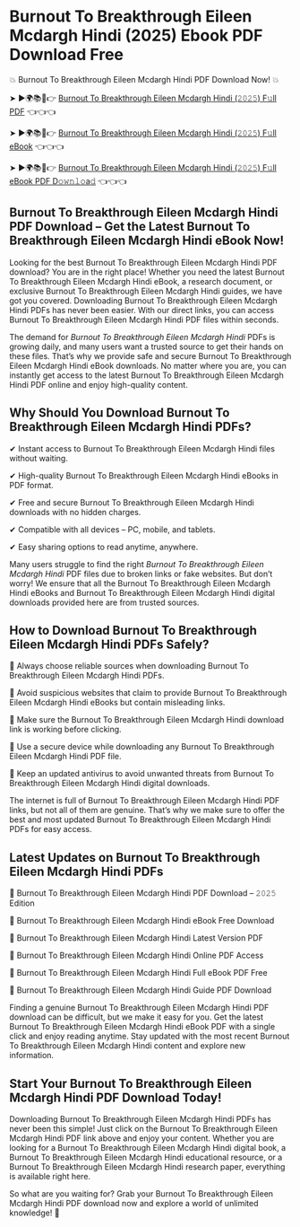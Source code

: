 # Burnout To Breakthrough Eileen Mcdargh Hindi (2025) Ebook PDF Download Free

💥 Burnout To Breakthrough Eileen Mcdargh Hindi PDF Download Now! 💥

➤ ►🌍📚📱👉 [Burnout To Breakthrough Eileen Mcdargh Hindi (𝟸𝟶𝟸𝟻) F𝚞ll PDF](https://getpdf.xyz/burnout-to-breakthrough-eileen-mcdargh-hindi) 👈👈👈


➤ ►🌍📚📱👉 [Burnout To Breakthrough Eileen Mcdargh Hindi (𝟸𝟶𝟸𝟻) F𝚞ll eBook](https://getpdf.xyz/burnout-to-breakthrough-eileen-mcdargh-hindi) 👈👈👈


➤ ►🌍📚📱👉 [Burnout To Breakthrough Eileen Mcdargh Hindi (𝟸𝟶𝟸𝟻) F𝚞ll eBook PDF D𝚘𝚠𝚗𝚕𝚘a𝚍](https://getpdf.xyz/burnout-to-breakthrough-eileen-mcdargh-hindi) 👈👈👈


## Burnout To Breakthrough Eileen Mcdargh Hindi PDF Download – Get the Latest Burnout To Breakthrough Eileen Mcdargh Hindi eBook Now!

Looking for the best Burnout To Breakthrough Eileen Mcdargh Hindi PDF download? You are in the right place! Whether you need the latest Burnout To Breakthrough Eileen Mcdargh Hindi eBook, a research document, or exclusive Burnout To Breakthrough Eileen Mcdargh Hindi guides, we have got you covered. Downloading Burnout To Breakthrough Eileen Mcdargh Hindi PDFs has never been easier. With our direct links, you can access Burnout To Breakthrough Eileen Mcdargh Hindi PDF files within seconds.

The demand for *Burnout To Breakthrough Eileen Mcdargh Hindi* PDFs is growing daily, and many users want a trusted source to get their hands on these files. That’s why we provide safe and secure Burnout To Breakthrough Eileen Mcdargh Hindi eBook downloads. No matter where you are, you can instantly get access to the latest Burnout To Breakthrough Eileen Mcdargh Hindi PDF online and enjoy high-quality content.

## Why Should You Download Burnout To Breakthrough Eileen Mcdargh Hindi PDFs?

✔ Instant access to Burnout To Breakthrough Eileen Mcdargh Hindi files without waiting.

✔ High-quality Burnout To Breakthrough Eileen Mcdargh Hindi eBooks in PDF format.

✔ Free and secure Burnout To Breakthrough Eileen Mcdargh Hindi downloads with no hidden charges.

✔ Compatible with all devices – PC, mobile, and tablets.

✔ Easy sharing options to read anytime, anywhere.

Many users struggle to find the right *Burnout To Breakthrough Eileen Mcdargh Hindi* PDF files due to broken links or fake websites. But don’t worry! We ensure that all the Burnout To Breakthrough Eileen Mcdargh Hindi eBooks and Burnout To Breakthrough Eileen Mcdargh Hindi digital downloads provided here are from trusted sources.

## How to Download Burnout To Breakthrough Eileen Mcdargh Hindi PDFs Safely?

📌 Always choose reliable sources when downloading Burnout To Breakthrough Eileen Mcdargh Hindi PDFs.

📌 Avoid suspicious websites that claim to provide Burnout To Breakthrough Eileen Mcdargh Hindi eBooks but contain misleading links.

📌 Make sure the Burnout To Breakthrough Eileen Mcdargh Hindi download link is working before clicking.

📌 Use a secure device while downloading any Burnout To Breakthrough Eileen Mcdargh Hindi PDF file.

📌 Keep an updated antivirus to avoid unwanted threats from Burnout To Breakthrough Eileen Mcdargh Hindi digital downloads.

The internet is full of Burnout To Breakthrough Eileen Mcdargh Hindi PDF links, but not all of them are genuine. That’s why we make sure to offer the best and most updated Burnout To Breakthrough Eileen Mcdargh Hindi PDFs for easy access.

## Latest Updates on Burnout To Breakthrough Eileen Mcdargh Hindi PDFs

🔹 Burnout To Breakthrough Eileen Mcdargh Hindi PDF Download – 𝟸𝟶𝟸𝟻 Edition

🔹 Burnout To Breakthrough Eileen Mcdargh Hindi eBook Free Download

🔹 Burnout To Breakthrough Eileen Mcdargh Hindi Latest Version PDF

🔹 Burnout To Breakthrough Eileen Mcdargh Hindi Online PDF Access

🔹 Burnout To Breakthrough Eileen Mcdargh Hindi Full eBook PDF Free

🔹 Burnout To Breakthrough Eileen Mcdargh Hindi Guide PDF Download

Finding a genuine Burnout To Breakthrough Eileen Mcdargh Hindi PDF download can be difficult, but we make it easy for you. Get the latest Burnout To Breakthrough Eileen Mcdargh Hindi eBook PDF with a single click and enjoy reading anytime. Stay updated with the most recent Burnout To Breakthrough Eileen Mcdargh Hindi content and explore new information.

## Start Your Burnout To Breakthrough Eileen Mcdargh Hindi PDF Download Today!

Downloading Burnout To Breakthrough Eileen Mcdargh Hindi PDFs has never been this simple! Just click on the Burnout To Breakthrough Eileen Mcdargh Hindi PDF link above and enjoy your content. Whether you are looking for a Burnout To Breakthrough Eileen Mcdargh Hindi digital book, a Burnout To Breakthrough Eileen Mcdargh Hindi educational resource, or a Burnout To Breakthrough Eileen Mcdargh Hindi research paper, everything is available right here.

So what are you waiting for? Grab your Burnout To Breakthrough Eileen Mcdargh Hindi PDF download now and explore a world of unlimited knowledge! 🚀